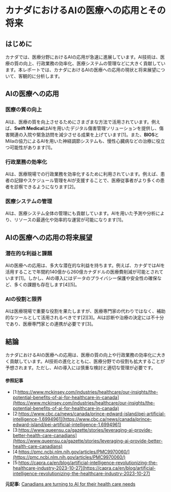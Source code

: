# カナダにおけるAIの医療への応用とその将来

## はじめに

カナダでは、医療分野におけるAIの応用が急速に進展しています。AI技術は、医療の質の向上、行政業務の効率化、医療システムの管理などに大きく貢献しています。本レポートでは、カナダにおけるAIの医療への応用の現状と将来展望について、客観的に分析します。

## AIの医療への応用

### **医療の質の向上**

AIは、医療の質を向上させるためにさまざまな方法で活用されています。例えば、**Swift Medical**はAIを用いたデジタル傷害管理ソリューションを提供し、傷害関連の入院や緊急訪問を減少させる成果を上げています[1]。また、**BIOS**とMilaの協力によるAIを用いた神経調節システムも、慢性心臓病などの治療に役立つ可能性があります[1]。

### **行政業務の効率化**

AIは、医療現場での行政業務を効率化するために利用されています。例えば、患者の記録やスケジュール管理をAIが支援することで、医療従事者がより多くの患者を診察できるようになります[2]。

### **医療システムの管理**

AIは、医療システム全体の管理にも貢献しています。AIを用いた予測や分析により、リソースの最適化や効率的な運営が可能になります[1]。

## AIの医療への応用の将来展望

### **潜在的な利益と課題**

AIの医療への応用は、多大な潜在的な利益を持ちます。例えば、カナダではAIを活用することで年間約140億から260億カナダドルの医療費削減が可能とされています[1]。しかし、AIの導入にはデータのプライバシー保護や安全性の確保など、多くの課題も存在します[4][5]。

### **AIの役割と限界**

AIは医療現場で重要な役割を果たしますが、医療専門家の代わりではなく、補助的なツールとして活用されるべきです[2][3]。AIは診断や治療の決定には不十分であり、医療専門家との連携が必要です[3]。

## 結論

カナダにおけるAIの医療への応用は、医療の質の向上や行政業務の効率化に大きく貢献しています。AI技術の進化とともに、医療分野での役割も拡大することが予想されます。ただし、AIの導入には慎重な検討と適切な管理が必要です。

#### 参照記事
- [1:https://www.mckinsey.com/industries/healthcare/our-insights/the-potential-benefits-of-ai-for-healthcare-in-canada](https://www.mckinsey.com/industries/healthcare/our-insights/the-potential-benefits-of-ai-for-healthcare-in-canada)
- [2:https://www.cbc.ca/news/canada/prince-edward-island/pei-artificial-intelligence-1.6994961](https://www.cbc.ca/news/canada/prince-edward-island/pei-artificial-intelligence-1.6994961)
- [3:https://www.queensu.ca/gazette/stories/leveraging-ai-provide-better-health-care-canadians](https://www.queensu.ca/gazette/stories/leveraging-ai-provide-better-health-care-canadians)
- [4:https://pmc.ncbi.nlm.nih.gov/articles/PMC9970060/](https://pmc.ncbi.nlm.nih.gov/articles/PMC9970060/)
- [5:https://capra.ca/en/blog/artificial-intelligence-revolutionizing-the-healthcare-industry-2023-10-27](https://capra.ca/en/blog/artificial-intelligence-revolutionizing-the-healthcare-industry-2023-10-27)


**元記事:** [Canadians are turning to AI for their health care needs](https://www.thestar.com/life/health-wellness/should-you-consult-dr-chatgpt-heres-what-doctors-have-to-say-as-canadians-increasingly-turn/article_35da3f56-f550-11ef-a958-4363c60b5de9.html)